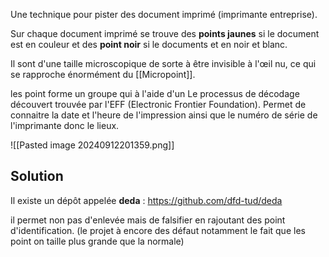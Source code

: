 
Une technique pour pister des document imprimé (imprimante entreprise).

Sur chaque document imprimé se trouve des **points jaunes** si le document est en couleur et des **point noir** si le documents et en noir et blanc.

Il sont d'une taille microscopique de sorte à être invisible à l'œil nu, ce qui se rapproche énormément du [[Micropoint]].

les point forme un groupe qui à l'aide d'un Le processus de décodage découvert trouvée par l'EFF (Electronic Frontier Foundation). Permet de connaitre la date et l'heure de l'impression ainsi que le numéro de série de l'imprimante donc le lieux.

![[Pasted image 20240912201359.png]]

## Solution

Il existe un dépôt appelée **deda** : https://github.com/dfd-tud/deda

il permet non pas d'enlevée mais de falsifier en rajoutant des point d'identification. (le projet à encore des défaut notamment le fait que les point on taille plus grande que la normale)

